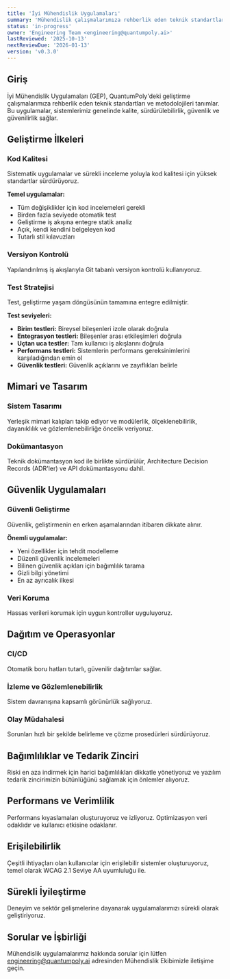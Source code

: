 ```yaml
---
title: 'İyi Mühendislik Uygulamaları'
summary: 'Mühendislik çalışmalarımıza rehberlik eden teknik standartlar, geliştirme metodolojileri ve kalite güvence uygulamaları.'
status: 'in-progress'
owner: 'Engineering Team <engineering@quantumpoly.ai>'
lastReviewed: '2025-10-13'
nextReviewDue: '2026-01-13'
version: 'v0.3.0'
---
```


## Giriş

İyi Mühendislik Uygulamaları (GEP), QuantumPoly'deki geliştirme çalışmalarımıza rehberlik eden teknik standartları ve metodolojileri tanımlar. Bu uygulamalar, sistemlerimiz genelinde kalite, sürdürülebilirlik, güvenlik ve güvenilirlik sağlar.

## Geliştirme İlkeleri

### Kod Kalitesi

Sistematik uygulamalar ve sürekli inceleme yoluyla kod kalitesi için yüksek standartlar sürdürüyoruz.

**Temel uygulamalar:**

- Tüm değişiklikler için kod incelemeleri gerekli
- Birden fazla seviyede otomatik test
- Geliştirme iş akışına entegre statik analiz
- Açık, kendi kendini belgeleyen kod
- Tutarlı stil kılavuzları

### Versiyon Kontrolü

Yapılandırılmış iş akışlarıyla Git tabanlı versiyon kontrolü kullanıyoruz.

### Test Stratejisi

Test, geliştirme yaşam döngüsünün tamamına entegre edilmiştir.

**Test seviyeleri:**

- **Birim testleri:** Bireysel bileşenleri izole olarak doğrula
- **Entegrasyon testleri:** Bileşenler arası etkileşimleri doğrula
- **Uçtan uca testler:** Tam kullanıcı iş akışlarını doğrula
- **Performans testleri:** Sistemlerin performans gereksinimlerini karşıladığından emin ol
- **Güvenlik testleri:** Güvenlik açıklarını ve zayıflıkları belirle

## Mimari ve Tasarım

### Sistem Tasarımı

Yerleşik mimari kalıpları takip ediyor ve modülerlik, ölçeklenebilirlik, dayanıklılık ve gözlemlenebilirliğe öncelik veriyoruz.

### Dokümantasyon

Teknik dokümantasyon kod ile birlikte sürdürülür, Architecture Decision Records (ADR'ler) ve API dokümantasyonu dahil.

## Güvenlik Uygulamaları

### Güvenli Geliştirme

Güvenlik, geliştirmenin en erken aşamalarından itibaren dikkate alınır.

**Önemli uygulamalar:**

- Yeni özellikler için tehdit modelleme
- Düzenli güvenlik incelemeleri
- Bilinen güvenlik açıkları için bağımlılık tarama
- Gizli bilgi yönetimi
- En az ayrıcalık ilkesi

### Veri Koruma

Hassas verileri korumak için uygun kontroller uyguluyoruz.

## Dağıtım ve Operasyonlar

### CI/CD

Otomatik boru hatları tutarlı, güvenilir dağıtımlar sağlar.

### İzleme ve Gözlemlenebilirlik

Sistem davranışına kapsamlı görünürlük sağlıyoruz.

### Olay Müdahalesi

Sorunları hızlı bir şekilde belirleme ve çözme prosedürleri sürdürüyoruz.

## Bağımlılıklar ve Tedarik Zinciri

Riski en aza indirmek için harici bağımlılıkları dikkatle yönetiyoruz ve yazılım tedarik zincirimizin bütünlüğünü sağlamak için önlemler alıyoruz.

## Performans ve Verimlilik

Performans kıyaslamaları oluşturuyoruz ve izliyoruz. Optimizasyon veri odaklıdır ve kullanıcı etkisine odaklanır.

## Erişilebilirlik

Çeşitli ihtiyaçları olan kullanıcılar için erişilebilir sistemler oluşturuyoruz, temel olarak WCAG 2.1 Seviye AA uyumluluğu ile.

## Sürekli İyileştirme

Deneyim ve sektör gelişmelerine dayanarak uygulamalarımızı sürekli olarak geliştiriyoruz.

## Sorular ve İşbirliği

Mühendislik uygulamalarımız hakkında sorular için lütfen engineering@quantumpoly.ai adresinden Mühendislik Ekibimizle iletişime geçin.
